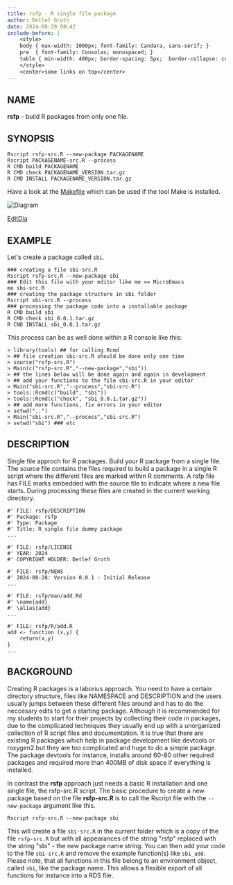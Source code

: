 ```yaml
---
title: rsfp - R single file package
author: Detlef Groth
date: 2024-08-29 08:42
include-before: |
    <style>
    body { max-width: 1000px; font-family: Candara, sans-serif; }
    pre  { font-family: Consolas; monospaced; }
    table { min-width: 400px; border-spacing: 5px;  border-collapse: collapse; }
    </style>
    <center>some links on top</center>
---
```


## NAME

__rsfp__ - build R packages from only one file.
 
## SYNOPSIS

```
Rscript rsfp-src.R --new-package PACKAGENAME
Rscript PACKAGENAME-src.R --process
R CMD build PACKAGENAME
R CMD check PACKAGENAME_VERSION.tar.gz
R CMD INSTALL PACKAGENAME_VERSION.tar.gz
```

Have a look at the [Makefile](Makefile)  which can be used if the tool Make is
installed. 

![Diagram](https://kroki.io/graphviz/svg/eNqdkl9rwjAUxd_3KUqfNmgrY_gkHYj2QVAn0TcZI21u_9CYlCTinPjdl6ZprX2QsfYlueeXw7k3IUUmcJU7yLk8OfpjnMBe5riCkHEFnlRnCmFaUArESzjlIpSYHjjzTgVRefgajD_NQSGr1PHfHRkXe4pjoKHr-wxOfoWTEmfgPHOWwIvb0JqyMCnEja8ET0BKzaYKWA_WVM2vp6tou5nOokF9Hm1naLHZLT7WA-WAGSKDGkLDwqbMuibaNEKmlS9FEqBbjFbTSyt5zazcelh3cXvoqKNSTgkIy5loLaY3o_TItCWxMkKthqzSCjptF3Kk_TvFONYNxceCkn1zd4QrBaQBuvk9gmr_R7qp10CSQ1KaklnVpYJJhSk1RSCF4sJes6lcHIFZqR_QASatPDFv4do70fYWmZ3bvrryHNMj2EnG_LsXphuUM1vNbT7t6to3-haMH5uY-PcmTUfa5IsF9a-wCLKfPzvaOdx7Ltbb3XS5_J_r0_UX7_8oYQ==)

[EditDia](https://niolesk.top/#https://kroki.io/graphviz/svg/eNqdkl9rwjAUxd_3KUqfNmgrY_gkHYj2QVAn0TcZI21u_9CYlCTinPjdl6ZprX2QsfYlueeXw7k3IUUmcJU7yLk8OfpjnMBe5riCkHEFnlRnCmFaUArESzjlIpSYHjjzTgVRefgajD_NQSGr1PHfHRkXe4pjoKHr-wxOfoWTEmfgPHOWwIvb0JqyMCnEja8ET0BKzaYKWA_WVM2vp6tou5nOokF9Hm1naLHZLT7WA-WAGSKDGkLDwqbMuibaNEKmlS9FEqBbjFbTSyt5zazcelh3cXvoqKNSTgkIy5loLaY3o_TItCWxMkKthqzSCjptF3Kk_TvFONYNxceCkn1zd4QrBaQBuvk9gmr_R7qp10CSQ1KaklnVpYJJhSk1RSCF4sJes6lcHIFZqR_QASatPDFv4do70fYWmZ3bvrryHNMj2EnG_LsXphuUM1vNbT7t6to3-haMH5uY-PcmTUfa5IsF9a-wCLKfPzvaOdx7Ltbb3XS5_J_r0_UX7_8oYQ==)

## EXAMPLE

Let's create a package called `sbi`.

```
### creating a file sbi-src.R
Rscript rsfp-src.R --new-package sbi
### Edit this file with your editor like me == MicroEmacs
me sbi-src.R
### creating the package structure in sbi folder
Rscript sbi-src.R --process 
### processing the package code into a installable package
R CMD build sbi
R CMD check sbi_0.0.1.tar.gz
R CND INSTALL sbi_0.0.1.tar.gz
```

This process can be as well done within a R console like this:

```{r eval=FALSE}
> library(tools) ## for calling Rcmd
> ## file creation sbi-src.R should be done only one time
> source("rsfp-src.R") 
> Main(c("rsfp-src.R","--new-package","sbi"))
> ## the lines below will be done again and again in development
> ## add your functions to the file sbi-src.R in your editor
> Main("sbi-src.R","--process","sbi-src.R")
> tools::Rcmd(c("build", "sbi"))
> tools::Rcmd(c("check", "sbi_0.0.1.tar.gz"))
> ## add more functions, fix errors in your editor
> setwd("..")
> Main("sbi-src.R","--process","sbi-src.R")
> setwd("sbi") ### etc
```

## DESCRIPTION

Single file approch for R packages. Build your R package from a single file.
The source file  contains the files  required to build a package in a single R
script  where the  different  files are marked  within R comments. A rsfp file
has FILE marks  embedded  with the source  file to  indicate  where a new file
starts.  During  processing  these  files are  created in the current  working
directory.

```{.r}
#' FILE: rsfp/DESCRIPTION
#' Package: rsfp
#' Type: Package
#' Title: R single file dummy package
...

#' FILE: rsfp/LICENSE
#' YEAR: 2024
#' COPYRIGHT HOLDER: Detlef Groth

#' FILE: rsfp/NEWS
#' 2024-08-28: Version 0.0.1 - Initial Release
...

#' FILE: rsfp/man/add.Rd
#' \name{add}
#' \alias{add}
...

#' FILE: rsfp/R/add.R
add <- function (x,y) {
    return(x,y)
}
...
```

## BACKGROUND

Creating  R  packages  is a  laborius  approach.  You  need to have a  certain
directory  structure,  files  like  NAMESPACE  and  DESCRIPTION  and the users
usually jumps between these different files around and has to do the neccesary
edits to get a starting package. Although it is recommended for my students to
start for their  projects by  collecting  their code in  packages,  due to the
complicated  techniques they usually end up with a unorganized collection of R
script files and  documentation. It is true that there are existing R packages
which help in package  development  like devtools or roxygen2 but they are too
complicated and huge to do a simple package. The package devtools for instance,
installs around 60-80 other required  packages and required more than 400MB of
disk space if everything is installed. 

In contrast the __rsfp__  approach just needs a basic R  installation  and one
single  file, the  rsfp-src.R  script.  The  basic  procedure  to create a new
package based on the file __rsfp-src.R__ is to call the Rscript file with the 
`--new-package` argument like this.

```
Rscript rsfp-src.R --new-package sbi
```

This will create a file  `sbi-src.R` in the current  folder which is a copy of
the file  `rsfp-src.R`  but with all  appearances  of the string "rsfp" replaced
with the string  "sbi" - the new  package  name  string. You can then add your
code  to  the  file  `sbi-src.R`  and  remove  the  example  function(s)  like
`sbi_add`.  Please  note,  that  all  functions  in  this  file  belong  to an
environment  object,  called  `sbi`,  like the  package  name.  This  allows a
flexible export of all functions for instance into a RDS file.







